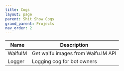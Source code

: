 ```yaml
---
title: Cogs
layout: page
parent: Shit Show Cogs
grand_parent: Projects
nav_order: 2
---
```


| Name | Description |
| --- | --- |
| WaifuIM | Get waifu images from Waifu.IM API |
| Logger | Logging cog for bot owners |
